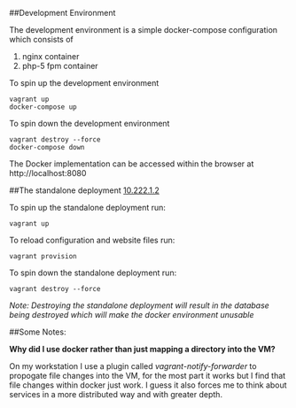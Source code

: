 ##Development Environment

The development environment is a simple docker-compose configuration which consists of 

1. nginx container 
2. php-5 fpm container 

To spin up the development environment

```
vagrant up
docker-compose up
```

To spin down the development environment

```
vagrant destroy --force
docker-compose down
```

The Docker implementation can be accessed within the browser at http://localhost:8080

##The standalone deployment [10.222.1.2](http://10.222.1.2/)

To spin up the standalone deployment run:

```
vagrant up
```

To reload configuration and website files run:

```
vagrant provision
```

To spin down the standalone deployment run:

```
vagrant destroy --force
```

*Note: Destroying the standalone deployment will result in the database being destroyed which will make the docker environment unusable*

##Some Notes:

**Why did I use docker rather than just mapping a directory into the VM?**

On my workstation I use a plugin called *vagrant-notify-forwarder* to propogate file changes into the VM, for the most part it works but I find that file changes within docker just work. I guess it also forces me to think about services in a more distributed way and with greater depth. 
